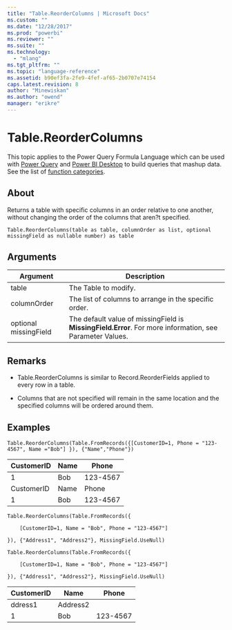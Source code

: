 ```yaml
---
title: "Table.ReorderColumns | Microsoft Docs"
ms.custom: ""
ms.date: "12/28/2017"
ms.prod: "powerbi"
ms.reviewer: ""
ms.suite: ""
ms.technology: 
  - "mlang"
ms.tgt_pltfrm: ""
ms.topic: "language-reference"
ms.assetid: b90ef3fa-2fe9-4fef-af65-2b0707e74154
caps.latest.revision: 8
author: "Minewiskan"
ms.author: "owend"
manager: "erikre"
---
```

# Table.ReorderColumns
This topic applies to the Power Query Formula Language which can be used with [Power Query](https://support.office.com/article/Introduction-to-Microsoft-Power-Query-for-Excel-6E92E2F4-2079-4E1F-BAD5-89F6269CD605) and [Power BI Desktop](http://go.microsoft.com/fwlink/p/?LinkId=618607) to build queries that mashup data. See the list of [function categories](https://msdn.microsoft.com/en-us/library/mt211003.aspx).  
  
## About  
Returns a table with specific columns in an order relative to one another, without changing the order of the columns that aren?t specified.  
  
```  
Table.ReorderColumns(table as table, columnOrder as list, optional missingField as nullable number) as table  
```  
  
## Arguments  
  
|Argument|Description|  
|------------|---------------|  
|table|The Table to modify.|  
|columnOrder|The list of columns to arrange in the specific order.|  
|optional missingField|The default value of missingField is **MissingField.Error**. For more information, see Parameter Values.|  
  
## <a name="__toc360789576"></a>Remarks  
  
-   Table.ReorderColumns is similar to Record.ReorderFields applied to every row in a table.  
  
-   Columns that are not specified will remain in the same location and the specified columns will be ordered around them.  
  
## Examples  
  
```  
Table.ReorderColumns(Table.FromRecords({[CustomerID=1, Phone = "123-4567", Name ="Bob"] }), {"Name","Phone"})  
```  
  
|CustomerID|Name|Phone|  
|--------------|--------|---------|  
|1|Bob|123-4567|  
|CustomerID|Name|Phone|  
|1|Bob|123-4567|  
  
```  
Table.ReorderColumns(Table.FromRecords({  
  
    [CustomerID=1, Name = "Bob", Phone = "123-4567"]  
  
}), {"Address1", "Address2"}, MissingField.UseNull)  
  
Table.ReorderColumns(Table.FromRecords({  
  
    [CustomerID=1, Name = "Bob", Phone = "123-4567"]  
  
}), {"Address1", "Address2"}, MissingField.UseNull)  
```  
  
|CustomerID|Name|Phone|  
|--------------|--------|---------|  
|ddress1|Address2|  
|1|Bob|123-4567|null|null|  
  
